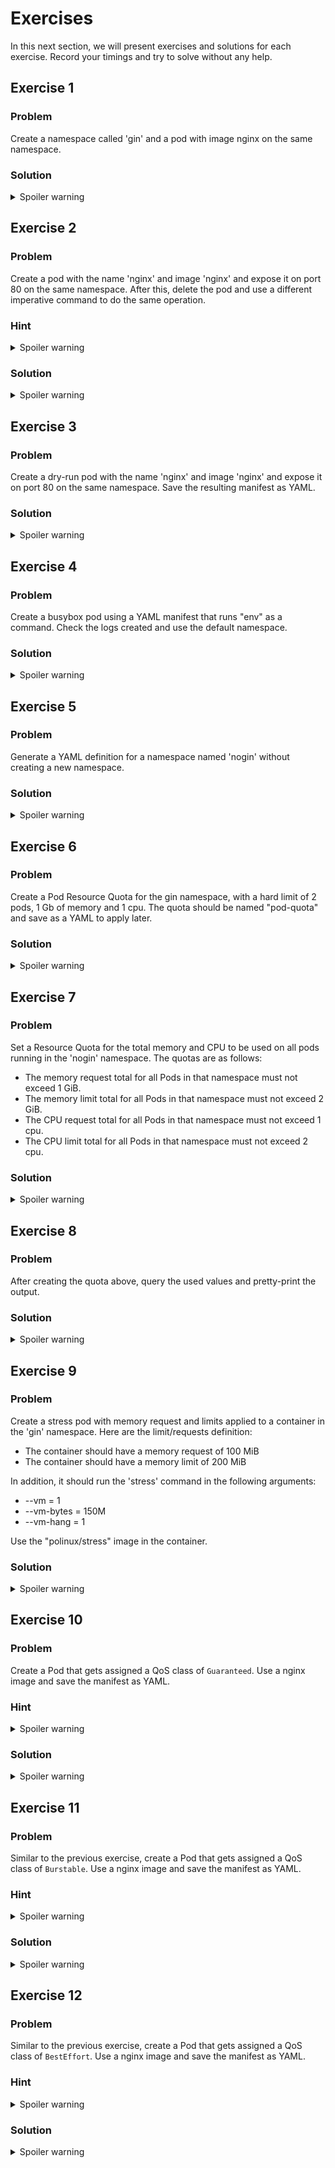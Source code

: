 # Exercises
In this next section, we will present exercises and solutions for each exercise.
Record your timings and try to solve without any help. 

## Exercise 1

### Problem
Create a namespace called 'gin' and a pod with image nginx on the same namespace.

### Solution
<details>
  <summary>Spoiler warning</summary>

  ```
    k create ns gin
    k run nginx --image=nginx --restart=Never -n gin
  ```

</details>


## Exercise 2

### Problem
Create a pod with the name 'nginx' and image 'nginx' and expose it on port 80 on the same namespace.
After this, delete the pod and use a different imperative command to do the same operation.

### Hint

<details>
  <summary>Spoiler warning</summary>

  Imperative commands that create objects are 'create' and 'run'.

</details>

### Solution
<details>
  <summary>Spoiler warning</summary>

  ```
    k run nginx --image=nginx --restart=Never -n gin --port=80
    k delete pod nginx -n gin
    k create deploy nginx --name=nginx --port=80 -n gin
  ```

</details>


## Exercise 3

### Problem
Create a dry-run pod with the name 'nginx' and image 'nginx' and expose it on port 80 on the same namespace. 
Save the resulting manifest as YAML.

### Solution
<details>
  <summary>Spoiler warning</summary>

  ```
    k create deploy nginx --image=nginx -n gin --port=80 --dry-run=client -o yaml > pod.yaml
    k create -f pod.yaml
    or 
    k run nginx --image=nginx --restart=Never --port=80 --dry-run=client -o yaml > k create -n gin -f -
  ```

</details>


## Exercise 4

### Problem
Create a busybox pod using a YAML manifest that runs "env" as a command. 
Check the logs created and use the default namespace.

### Solution
<details>
  <summary>Spoiler warning</summary>

  ```
    k run busybox --image=busybox --restart=Never --dry-run=client -o yaml --command -- env > busybox.yaml
    cat busybox.yaml
    k apply -f busybox.yaml
    k logs pod busybox 
  ```

</details>


## Exercise 5

### Problem
Generate a YAML definition for a namespace named 'nogin' without creating a new namespace.

### Solution
<details>
  <summary>Spoiler warning</summary>

  ```
    k create ns nogin --dry-run=client -o yaml 
  ```

</details>


## Exercise 6

### Problem
Create a Pod Resource Quota for the gin namespace, with a hard limit of 2 pods, 1 Gb of memory and 1 cpu.
The quota should be named "pod-quota" and save as a YAML to apply later.

### Solution
<details>
  <summary>Spoiler warning</summary>

  ```
    k create quota pod-quota --hard=pods=2,cpu=1,memory=1Gi --dry-run=client -o yaml > pod-quota.yaml
    k apply -f pod-quota.yaml
  ```

</details>


## Exercise 7

### Problem
Set a Resource Quota for the total memory and CPU to be used on all pods running in the 'nogin' namespace.
The quotas are as follows:

-  The memory request total for all Pods in that namespace must not exceed 1 GiB.
-  The memory limit total for all Pods in that namespace must not exceed 2 GiB.
-  The CPU request total for all Pods in that namespace must not exceed 1 cpu.
-  The CPU limit total for all Pods in that namespace must not exceed 2 cpu.

### Solution
<details>
  <summary>Spoiler warning</summary>

  ```
    k create quota all-pod-quota -n nogin --hard=requests.cpu=1,requests.memory=1Gi,limits.cpu=2,limits.memory=2Gi --dry-run=client -o yaml > all-pod-quota.yaml
    k apply -f all-pod-quota.yaml
  ```

</details>


## Exercise 8

### Problem
After creating the quota above, query the used values and pretty-print the output.

### Solution
<details>
  <summary>Spoiler warning</summary>

  ```
    k get quota all-pod-quota -n nogin -o jsonpath='{ .status.used }' | jq .
  ```

</details>


## Exercise 9

### Problem
Create a stress pod with memory request and limits applied to a container in the 'gin' namespace.
Here are the limit/requests definition:

- The container should have a memory request of 100 MiB
- The container should have a memory limit of 200 MiB

In addition, it should run the 'stress' command in the following arguments:

- --vm = 1
- --vm-bytes = 150M
- --vm-hang = 1

Use the "polinux/stress" image in the container.

### Solution
<details>
  <summary>Spoiler warning</summary>

  ```
    k run memory-limits -n gin --image=polinux/stress --dry-run=client -o yaml --command -- stress > memory-limits.yaml

    # Edit the memory-limits.yaml and add the args, resource requests and limits. It should look like this:

	apiVersion: v1
	kind: Pod
	metadata:
	  labels:
		run: memory-demo
	  name: memory-demo
      namespace: gin
	spec:
	  containers:
	  - name: memory-demo
		image: polinux/stress
		resources:
		  requests: 
			memory: "100Mi"
		  limits:
			memory: "200Mi"
		command: ["stress"]
		args: ["--vm", "1", "--vm-bytes", "150M", "--vm-hang", "1"]
	status: {}

	# Save the file and run the next command
    k apply -f memory-limits.yaml
  ```

</details>

## Exercise 10

### Problem
Create a Pod that gets assigned a QoS class of `Guaranteed`.
Use a nginx image and save the manifest as YAML.

### Hint

<details>
  <summary>Spoiler warning</summary>

  For a Pod to be given a QoS class of `Guaranteed`: 

  - Every Container in the Pod must have a memory limit and a memory request.
  - For every Container in the Pod the memory limit must equal the memory request.
  - Every Container in the Pod must have a CPU limit and a CPU request.
  - For every Container in the Pod the CPU limit must equal the CPU request.

</details>

### Solution
<details>
  <summary>Spoiler warning</summary>

  ```
  k run nginx-guaranteed --image=nginx --restart=Never --dry-run=client -o yaml > nginx-guaranteed.yaml

  # Then edit the file to contain the limits:

	apiVersion: v1
	kind: Pod
	metadata:
	  creationTimestamp: null
	  labels:
		run: nginx-guaranteed
	  name: nginx-guaranteed
	spec:
	  containers:
	  - image: nginx
		name: nginx-guaranteed
		resources: 
		  requests:
			cpu: 1
			memory: 1Gi
		  limits:
			cpu: 1
			memory: 1Gi
	  dnsPolicy: ClusterFirst
	  restartPolicy: Never
	status: {} 

  # Then create it
  k apply -f nginx-guaranteed.yaml

  # Get the pod QoS
  k get pod nginx-guaranteed -o jsonpath='{ .status.qosClass }{"\n"}'
  ```

</details>


## Exercise 11

### Problem
Similar to the previous exercise, create a Pod that gets assigned a QoS class of `Burstable`.
Use a nginx image and save the manifest as YAML.

### Hint

<details>
  <summary>Spoiler warning</summary>

  For a Pod to be given a QoS class of `Burstable`: 
  
  - The pod deos not meet the criteria for QoS class `Guaranteed`.
  - At least one Container in the Pod has memory or CPU request or limit.


</details>

### Solution
<details>
  <summary>Spoiler warning</summary>

  ```
  k run nginx-burstable --image=nginx --restart=Never --dry-run=client -o yaml > nginx-burstable.yaml

  # Then edit the file to contain the limits:

	apiVersion: v1
	kind: Pod
	metadata:
	  creationTimestamp: null
	  labels:
		run: nginx-burstable
	  name: nginx-burstable
	spec:
	  containers:
	  - image: nginx
		name: nginx-burstable
		resources: 
		  requests:
			memory: 1Gi
		  limits:
			memory: 2Gi
	  dnsPolicy: ClusterFirst
	  restartPolicy: Never
	status: {} 

  # Then create it
  k apply -f nginx-burstable.yaml

  # Get the pod QoS
  k get pod nginx-burstable -o jsonpath='{ .status.qosClass }{"\n"}'
  ```

</details>


## Exercise 12

### Problem
Similar to the previous exercise, create a Pod that gets assigned a QoS class of `BestEffort`.
Use a nginx image and save the manifest as YAML.

### Hint

<details>
  <summary>Spoiler warning</summary>

  For a Pod to be given a QoS class of `BestEffort`: 

  - the Containers in the Pod must not have any memory or CPU limits or requests.
  

</details>

### Solution
<details>
  <summary>Spoiler warning</summary>

  ```
  k run nginx-besteffort --image=nginx --restart=Never --dry-run=client -o yaml > nginx-besteffort.yaml

  # Then edit the file to contain the limits:

	apiVersion: v1
	kind: Pod
	metadata:
	  creationTimestamp: null
	  labels:
		run: nginx-besteffort
	  name: nginx-besteffort
	spec:
	  containers:
	  - image: nginx
		name: nginx-besteffort
		resources: 
		  requests:
			memory: 1Gi
		  limits:
			memory: 2Gi
	  dnsPolicy: ClusterFirst
	  restartPolicy: Never
	status: {} 

  # Then create it
  k apply -f nginx-besteffort.yaml

  # Get the pod QoS
  k get pod nginx-besteffort -o jsonpath='{ .status.qosClass }{"\n"}'
  ```

</details>
